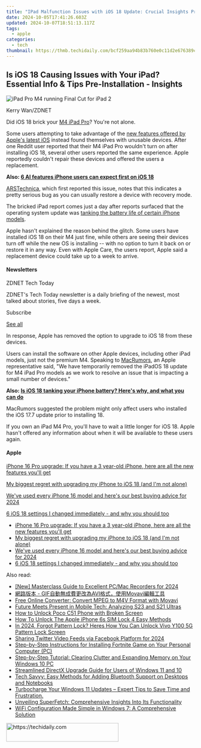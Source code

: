 ```yaml
---
title: "IPad Malfunction Issues with iOS 18 Update: Crucial Insights Prior to Upgrading | TechDigest"
date: 2024-10-05T17:41:26.603Z
updated: 2024-10-07T18:51:13.117Z
tags:
  - apple
categories:
  - tech
thumbnail: https://thmb.techidaily.com/bcf259aa94b83b760e0c11d2e676389c6277abf0698b25793958985ada1f431d.jpg
---
```


## Is iOS 18 Causing Issues with Your iPad? Essential Info & Tips Pre-Installation - Insights

![iPad Pro M4 running Final Cut for iPad 2](https://www.zdnet.com/a/img/resize/d56accb774ff90a4c7888f7fa8141811a71dd7ab/2024/07/19/4ab732b7-cdd0-4183-b9e5-9ee792fa35ac/dsc01480.jpg?auto=webp&width=1280)

Kerry Wan/ZDNET

Did iOS 18 brick your [M4 iPad Pro](https://www.zdnet.com/article/ipad-pro-2024-review/)? You're not alone. 

Some users attempting to take advantage of the [new features offered by Apple's latest iOS](https://www.zdnet.com/article/6-ai-features-iphone-users-can-expect-first-on-ios-18-and-whats-coming-later/) instead found themselves with unusable devices. After one Reddit user reported that their M4 iPad Pro wouldn't turn on after installing iOS 18, several other users reported the same experience. Apple reportedly couldn't repair these devices and offered the users a replacement.

**Also: [6 AI features iPhone users can expect first on iOS 18](https://www.zdnet.com/article/6-ai-features-iphone-users-can-expect-first-on-ios-18-and-whats-coming-later/)**

[ARSTechnica](https://arstechnica.com/gadgets/2024/09/apple-pauses-ipados-18-rollout-for-m4-ipad-pro-after-bricking-complaints/), which first reported this issue, notes that this indicates a pretty serious bug as you can usually restore a device with recovery mode.

The bricked iPad report comes just a day after reports surfaced that the operating system update was [tanking the battery life of certain iPhone models](https://www.zdnet.com/article/is-ios-18-tanking-your-iphone-battery-heres-why-and-what-you-can-do/). 

Apple hasn't explained the reason behind the glitch. Some users have installed iOS 18 on their M4 just fine, while others are seeing their devices turn off while the new OS is installing -- with no option to turn it back on or restore it in any way. Even with Apple Care, the users report, Apple said a replacement device could take up to a week to arrive. 

#### Newsletters

ZDNET Tech Today

ZDNET's Tech Today newsletter is a daily briefing of the newest, most talked about stories, five days a week.

 Subscribe

[See all](https://www.zdnet.com/newsletters/)

In response, Apple has removed the option to upgrade to iOS 18 from these devices. 

Users can install the software on other Apple devices, including other iPad models, just not the premium M4\. Speaking to [MacRumors](https://www.macrumors.com/2024/09/17/apple-pulls-ipados-18-m4-ipad-pro/), an Apple representative said, "We have temporarily removed the ‌iPadOS 18‌ update for M4 ‌iPad Pro‌ models as we work to resolve an issue that is impacting a small number of devices."

**Also: [Is iOS 18 tanking your iPhone battery? Here's why, and what you can do](https://www.zdnet.com/article/is-ios-18-tanking-your-iphone-battery-heres-why-and-what-you-can-do/)**

MacRumors suggested the problem might only affect users who installed the iOS 17.7 update prior to installing 18\. 

If you own an iPad M4 Pro, you'll have to wait a little longer for iOS 18\. Apple hasn't offered any information about when it will be available to these users again.

#### Apple

[iPhone 16 Pro upgrade: If you have a 3 year-old iPhone, here are all the new features you'll get](https://www.zdnet.com/article/iphone-16-pro-and-pro-max-hands-on/ "iPhone 16 Pro upgrade: If you have a 3 year-old iPhone, here are all the new features you'll get")

[My biggest regret with upgrading my iPhone to iOS 18 (and I'm not alone)](https://www.zdnet.com/article/my-biggest-regret-with-upgrading-my-iphone-to-ios-18-and-im-not-alone/ "My biggest regret with upgrading my iPhone to iOS 18 (and I'm not alone)")

[We've used every iPhone 16 model and here's our best buying advice for 2024](https://www.zdnet.com/article/iphone-16-pro-max-buying-advice-2024/ "We've used every iPhone 16 model and here's our best buying advice for 2024")

[6 iOS 18 settings I changed immediately - and why you should too](https://www.zdnet.com/article/6-ios-18-settings-i-changed-immediately-and-why-you-should-too/ "6 iOS 18 settings I changed immediately - and why you should too")

* [iPhone 16 Pro upgrade: If you have a 3 year-old iPhone, here are all the new features you'll get](https://www.zdnet.com/article/iphone-16-pro-and-pro-max-hands-on/ "iPhone 16 Pro upgrade: If you have a 3 year-old iPhone, here are all the new features you'll get")
* [My biggest regret with upgrading my iPhone to iOS 18 (and I'm not alone)](https://www.zdnet.com/article/my-biggest-regret-with-upgrading-my-iphone-to-ios-18-and-im-not-alone/ "My biggest regret with upgrading my iPhone to iOS 18 (and I'm not alone)")
* [We've used every iPhone 16 model and here's our best buying advice for 2024](https://www.zdnet.com/article/iphone-16-pro-max-buying-advice-2024/ "We've used every iPhone 16 model and here's our best buying advice for 2024")
* [6 iOS 18 settings I changed immediately - and why you should too](https://www.zdnet.com/article/6-ios-18-settings-i-changed-immediately-and-why-you-should-too/ "6 iOS 18 settings I changed immediately - and why you should too")

<ins class="adsbygoogle"
     style="display:block"
     data-ad-format="autorelaxed"
     data-ad-client="ca-pub-7571918770474297"
     data-ad-slot="1223367746"></ins>

<ins class="adsbygoogle"
     style="display:block"
     data-ad-client="ca-pub-7571918770474297"
     data-ad-slot="8358498916"
     data-ad-format="auto"
     data-full-width-responsive="true"></ins>

<span class="atpl-alsoreadstyle">Also read:</span>
<div><ul>
<li><a href="https://screen-capture.techidaily.com/new-masterclass-guide-to-excellent-pcmac-recorders-for-2024/"><u>[New] Masterclass Guide to Excellent PC/Mac Recorders for 2024</u></a></li>
<li><a href="https://win-howtos.techidaily.com/gifavimovavi/"><u>網路版本 - GIF自動無成費更改為AVI格式，使用Movavi編輯工具</u></a></li>
<li><a href="https://techtrends.techidaily.com/free-online-converter-convert-mpeg-to-m4v-format-with-movavi/"><u>Free Online Converter: Convert MPEG to M4V Format with Movavi</u></a></li>
<li><a href="https://buynow-tips.techidaily.com/future-meets-present-in-mobile-tech-analyzing-s23-and-s21-ultras/"><u>Future Meets Present in Mobile Tech: Analyzing S23 and S21 Ultras</u></a></li>
<li><a href="https://easy-unlock-android.techidaily.com/how-to-unlock-poco-c51-phone-with-broken-screen-by-drfone-android/"><u>How to Unlock Poco C51 Phone with Broken Screen</u></a></li>
<li><a href="https://sim-unlock.techidaily.com/how-to-unlock-the-apple-iphone-6s-sim-lock-4-easy-methods-by-drfone-ios/"><u>How To Unlock The Apple iPhone 6s SIM Lock 4 Easy Methods</u></a></li>
<li><a href="https://unlock-android.techidaily.com/in-2024-forgot-pattern-lock-heres-how-you-can-unlock-vivo-y100-5g-pattern-lock-screen-by-drfone-android/"><u>In 2024, Forgot Pattern Lock? Heres How You Can Unlock Vivo Y100 5G Pattern Lock Screen</u></a></li>
<li><a href="https://twitter-videos.techidaily.com/sharing-twitter-video-feeds-via-facebook-platform-for-2024/"><u>Sharing Twitter Video Feeds via Facebook Platform for 2024</u></a></li>
<li><a href="https://techno-recovery.techidaily.com/step-by-step-instructions-for-installing-fortnite-game-on-your-personal-computer-pc/"><u>Step-by-Step Instructions for Installing Fortnite Game on Your Personal Computer (PC)</u></a></li>
<li><a href="https://techno-recovery.techidaily.com/step-by-step-tutorial-clearing-clutter-and-expanding-memory-on-your-windows-10-pc/"><u>Step-by-Step Tutorial: Clearing Clutter and Expanding Memory on Your Windows 10 PC</u></a></li>
<li><a href="https://techno-recovery.techidaily.com/streamlined-directx-upgrade-guide-for-users-of-windows-11-and-10/"><u>Streamlined DirectX Upgrade Guide for Users of Windows 11 and 10</u></a></li>
<li><a href="https://techno-recovery.techidaily.com/tech-savvy-easy-methods-for-adding-bluetooth-support-on-desktops-and-notebooks/"><u>Tech Savvy: Easy Methods for Adding Bluetooth Support on Desktops and Notebooks</u></a></li>
<li><a href="https://techno-recovery.techidaily.com/turbocharge-your-windows-11-updates-expert-tips-to-save-time-and-frustration/"><u>Turbocharge Your Windows 11 Updates – Expert Tips to Save Time and Frustration.</u></a></li>
<li><a href="https://techno-recovery.techidaily.com/unveiling-superfetch-comprehensive-insights-into-its-functionality/"><u>Unveiling SuperFetch: Comprehensive Insights Into Its Functionality</u></a></li>
<li><a href="https://techno-recovery.techidaily.com/wifi-configuration-made-simple-in-windows-7-a-comprehensive-solution/"><u>WiFi Configuration Made Simple in Windows 7: A Comprehensive Solution</u></a></li>
</ul></div>

<!-- affiliate ads begin -->
<a href="https://25home.pxf.io/c/5597632/2148642/16836" target="_top" id="2148642">
  <img src="//a.impactradius-go.com/display-ad/16836-2148642" border="0" alt="https://techidaily.com" width="300" height="50"/>
</a>
<img height="0" width="0" src="https://25home.pxf.io/i/5597632/2148642/16836" style="position:absolute;visibility:hidden;" border="0" />
<!-- affiliate ads end -->

